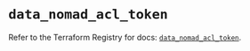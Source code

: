 # `data_nomad_acl_token`

Refer to the Terraform Registry for docs: [`data_nomad_acl_token`](https://registry.terraform.io/providers/hashicorp/nomad/2.3.0/docs/data-sources/acl_token).
